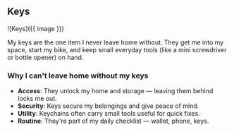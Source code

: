 ## Keys

![Keys]({{ image }})

My keys are the one item I never leave home without. They get me into my space, start my bike, and keep small everyday tools (like a mini screwdriver or bottle opener) on hand.

### Why I can't leave home without my keys

- **Access**: They unlock my home and storage — leaving them behind locks me out.
- **Security**: Keys secure my belongings and give peace of mind.
- **Utility**: Keychains often carry small tools useful for quick fixes.
- **Routine**: They're part of my daily checklist — wallet, phone, keys.